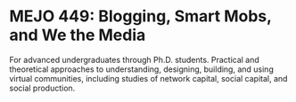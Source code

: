 # MEJO 449: Blogging, Smart Mobs, and We the Media

For advanced undergraduates through Ph.D. students. Practical and theoretical approaches to understanding, designing, building, and using virtual communities, including studies of network capital, social capital, and social production.